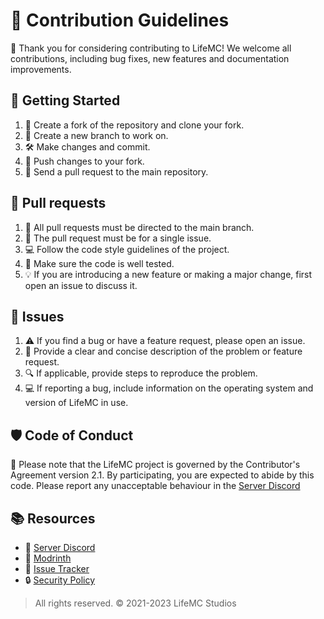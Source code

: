 # 🚀 Contribution Guidelines

 🙌 Thank you for considering contributing to LifeMC! We welcome all contributions, including bug fixes, new features and documentation improvements.

## 🔨 Getting Started

1. 🍴 Create a fork of the repository and clone your fork.
2. 🌱 Create a new branch to work on.
3. 🛠️ Make changes and commit.
4. 📌 Push changes to your fork.
5. 🚀 Send a pull request to the main repository.

## 🤝 Pull requests

1. 🎯 All pull requests must be directed to the main branch.
2. 📝 The pull request must be for a single issue.
3. 💻 Follow the code style guidelines of the project.
4. 🧪 Make sure the code is well tested.
5. 💡 If you are introducing a new feature or making a major change, first open an issue to discuss it.

## 🐛 Issues

1. ⚠️ If you find a bug or have a feature request, please open an issue.
2. 💬 Provide a clear and concise description of the problem or feature request.
3. 🔍 If applicable, provide steps to reproduce the problem.
4. 💻 If reporting a bug, include information on the operating system and version of LifeMC in use.

## 🛡️ Code of Conduct

🚫 Please note that the LifeMC project is governed by the Contributor's Agreement version 2.1. By participating, you are expected to abide by this code. Please report any unacceptable behaviour in the [Server Discord](https://discord.com/invite/dnVdDSUJFZ)

## 📚 Resources 

- 🎤 [Server Discord](https://discord.com/invite/dnVdDSUJFZ)
- 🔗 [Modrinth](https://modrinth.com/modpack/lifemc)
- 🐛 [Issue Tracker](https://github.com/LifeMC-Studios/LifeMC/issues)
- 🔒 [Security Policy](https://github.com/LifeMC-Studios/LifeMC/blob/main/SECURITY.md)

> All rights reserved. © 2021-2023 LifeMC Studios
